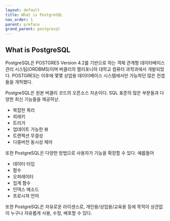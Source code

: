 ```yaml
---
layout: default
title: What is PostgreSQL
nav_order: 1
parent: preface
grand_parent: postgresql
---
```


## What is PostgreSQL

PostgreSQL은 POSTGRES Version 4.2를 기반으로 하는 객체 관계형 데이터베이스 관리 시스팀(ORDBMS)이며 버클리의 캘리포니아 대학교 컴퓨터 과학과에서 개발되었다. POSTGRES는 이후에 몇몇 상업용 데이터베이스 시스템에서만 가능하던 많은 컨셉들을 개척했다.

PostgreSQL은 원본 버클리 코드의 오픈소스 자손이다. SQL 표준의 많은 부분들과 다양한 최신 기능들을 제공하낟.

* 복잡한 쿼리
* 외래키
* 트리거
* 업데이트 가능한 뷰
* 트랜젝션 무결성
* 다중버전 동시성 제어

또한 PostgreSQL은 다양한 방법으로 사용자가 기능을 확장할 수 있다. 예를들어

* 데이터 타입
* 함수
* 오퍼레이터
* 집계 함수
* 인덱스 메소드
* 프로시져 언어

또한 PostgreSQL은 자유로운 라이센스로, 개인용/상업용/교육용 등에 목적이 상관없이 누구나 자유롭게 사용, 수정, 배포할 수 있다.